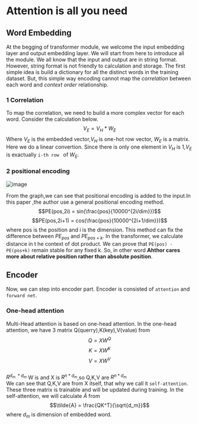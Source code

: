 # Attention is all you need

## Word Embedding
At the begging of transformer module, we welcome the input embedding layer and output embedding layer. We will start from here to introduce all the module. We all know that
the input and output are in string format. However, string format is not friendly to calculation and storage. The first simple idea is build a dictionary for all the distinct
words in the training dataset. But, this simple way encoding cannot map the *correlation* between each word and *context order* relationship.  

### 1 Correlation
To map the correlation, we need to build a more complex vector for each word. Consider the calculation below.
$$V_E = V_H*W_E$$
Where $V_E$ is the embedded vector,$V_H$ is one-hot row vector, $W_E$ is a matrix. Here we do a linear convertion. Since there is only one element in $V_H$ is 1,$V_E$ is
exactually `i-th row ` of $W_E$.



### 2 positional encoding
![image](https://user-images.githubusercontent.com/89610539/178946797-b285cbfb-a085-4533-973d-5c3b7e7f74a9.png)

From the graph,we can see that positional encoding is added to the input.In this paper ,the author use a general positional encoding method.
$$PE(pos,2i) = sin(\frac{pos}{10000^{2i/dim}})$$
$$PE(pos,2i+1) = cos(\frac{pos}{10000^{2i+1/dim}})$$ 
where pos is the position and i is the dimension. This method can fix the difference between $PE_{pos}$ and $PE_{pos+k}$. In the transformer, we calculate distance in t he context of dot product. We can prove that `PE(pos) · PE(pos+k)` remain stable for any fixed k. So, in other word **Ahthor cares more about relative position rather than absolute position**.

## Encoder

Now, we can step into encoder part. Encoder is consisted of `attention` and `forward net`.

### One-head attention

Multi-Head attention is based on one-head attention. In the one-head attention, we have 3 matrix Q(querry),K(key),V(value) from  
$$Q = XW^Q $$
$$K = XW^K $$ 
$$V = XW^V $$  
$R^{d_m\ *d_m}$
W is  and X is $R^{n*d_m}$,so Q,K,V are $R^{n*d_m}$  
We can see that Q,K,V are from X itself, that why we call it `self-attention`. These three matrix is trainable and will be updated during training. In the self-attention, we will calculate $\tilde{A}$ from  
$$\tilde{A} = \frac{QK^T}{\sqrt{d_m}}$$
where $d_m$ is dimension of embedded word.


